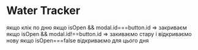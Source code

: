 # Water Tracker


якщо клік по дню
		якщо isOpen && modal.id===button.id => закриваєм
		якщо isOpen && modal.id!==button.id => закиваємо стару і відкриваємо нову
		якщо isOpen===false відкриваємо для цього дня